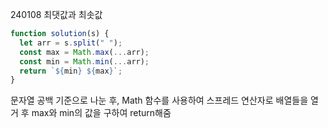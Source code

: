 240108 최댓값과 최솟값

```javascript
function solution(s) {
  let arr = s.split(" ");
  const max = Math.max(...arr);
  const min = Math.min(...arr);
  return `${min} ${max}`;
}
```

문자열 공백 기준으로 나눈 후, Math 함수를 사용하여 스프레드 연산자로 배열들을 열거 후 max와 min의 값을 구하여 return해줌
